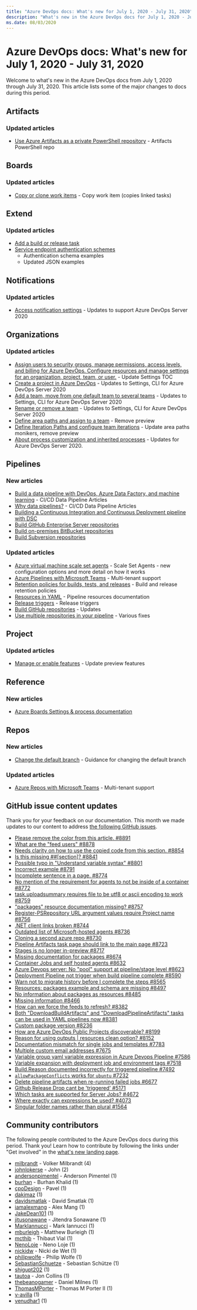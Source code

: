 ```yaml
---
title: "Azure DevOps docs: What's new for July 1, 2020 - July 31, 2020"
description: "What's new in the Azure DevOps docs for July 1, 2020 - July 31, 2020."
ms.date: 08/03/2020
---
```


# Azure DevOps docs: What's new for July 1, 2020 - July 31, 2020

Welcome to what's new in the Azure DevOps docs from July 1, 2020 through July 31, 2020. This article lists some of the major changes to docs during this period.

## Artifacts

### Updated articles

- [Use Azure Artifacts as a private PowerShell repository](/azure/devops/artifacts/tutorials/private-powershell-library) - Artifacts PowerShell repo

## Boards

### Updated articles

- [Copy or clone work items](/azure/devops/boards/backlogs/copy-clone-work-items) - Copy work item (copies linked tasks)

## Extend

### Updated articles

- [Add a build or release task](/azure/devops/extend/develop/add-build-task)
- [Service endpoint authentication schemes](/azure/devops/extend/develop/auth-schemes)
  - Authentication schema examples
  - Updated JSON examples

## Notifications

### Updated articles

- [Access notification settings](/azure/devops/notifications/navigating-the-ui) - Updates to support Azure DevOps Server 2020

## Organizations

### Updated articles

- [Assign users to security groups, manage permissions, access levels, and billing for Azure DevOps. Configure resources and manage settings for an organization, project, team, or user.](/azure/devops/organizations/index) - Update Settings TOC
- [Create a project in Azure DevOps](/azure/devops/organizations/projects/create-project) - Updates to Settings, CLI for Azure DevOps Server 2020
- [Add a team, move from one default team to several teams](/azure/devops/organizations/settings/add-teams) - Updates to Settings, CLI for Azure DevOps Server 2020
- [Rename or remove a team](/azure/devops/organizations/settings/rename-remove-team) - Updates to Settings, CLI for Azure DevOps Server 2020
- [Define area paths and assign to a team](/azure/devops/organizations/settings/set-area-paths) - Remove preview
- [Define Iteration Paths and configure team iterations](/azure/devops/organizations/settings/set-iteration-paths-sprints) - Update area paths monikers, remove preview
- [About process customization and inherited processes](/azure/devops/organizations/settings/work/inheritance-process-model) - Updates for Azure DevOps Server 2020.

## Pipelines

### New articles

- [Build a data pipeline with DevOps, Azure Data Factory, and machine learning](/azure/devops/pipelines/apps/cd/azure/build-data-pipeline) - CI/CD Data Pipeline Articles
- [Why data pipelines?](/azure/devops/pipelines/apps/cd/azure/cicd-data-overview) - CI/CD Data Pipeline Articles
- [Building a Continuous Integration and Continuous Deployment pipeline with DSC](/azure/devops/pipelines/get-started/dsc-cicd)
- [Build GitHub Enterprise Server repositories](/azure/devops/pipelines/repos/github-enterprise)
- [Build on-premises BitBucket repositories](/azure/devops/pipelines/repos/on-premises-bitbucket)
- [Build Subversion repositories](/azure/devops/pipelines/repos/subversion)

### Updated articles

- [Azure virtual machine scale set agents](/azure/devops/pipelines/agents/scale-set-agents) - Scale Set Agents - new configuration options and more detail on how it works
- [Azure Pipelines with Microsoft Teams](/azure/devops/pipelines/integrations/microsoft-teams) - Multi-tenant support
- [Retention policies for builds, tests, and releases](/azure/devops/pipelines/policies/retention) - Build and release retention policies
- [Resources in YAML](/azure/devops/pipelines/process/resources) - Pipeline resources documentation
- [Release triggers](/azure/devops/pipelines/release/triggers) - Release triggers
- [Build GitHub repositories](/azure/devops/pipelines/repos/github) - Updates
- [Use multiple repositories in your pipeline](/azure/devops/pipelines/repos/multi-repo-checkout) - Various fixes

## Project

### Updated articles

- [Manage or enable features](/azure/devops/project/navigation/preview-features) - Update preview features

## Reference

### New articles

- [Azure Boards Settings & process documentation](/azure/devops/reference/index)

## Repos

### New articles

- [Change the default branch](/azure/devops/repos/git/change-default-branch) - Guidance for changing the default branch

### Updated articles

- [Azure Repos with Microsoft Teams](/azure/devops/repos/integrations/repos-teams) - Multi-tenant support

## GitHub issue content updates

Thank you for your feedback on our documentation. This month we made updates to our content to address [the following GitHub issues](https://github.com/MicrosoftDocs/azure-devops-docs/issues?q=linked%3Apr+type%3Aissue+state%3Aclosed+closed%3A2020-07-01..2020-07-31+).

- [Please remove the color from this article. #8891](https://github.com/MicrosoftDocs/azure-devops-docs/issues/8891)
- [What are the "feed users" #8878](https://github.com/MicrosoftDocs/azure-devops-docs/issues/8878)
- [Needs clarity on how to use the copied code from this section. #8854](https://github.com/MicrosoftDocs/azure-devops-docs/issues/8854)
- [Is this missing ##[section]? #8841](https://github.com/MicrosoftDocs/azure-devops-docs/issues/8841)
- [Possible typo in "Understand variable syntax" #8801](https://github.com/MicrosoftDocs/azure-devops-docs/issues/8801)
- [Incorrect example #8791](https://github.com/MicrosoftDocs/azure-devops-docs/issues/8791)
- [Incomplete sentence in a page. #8774](https://github.com/MicrosoftDocs/azure-devops-docs/issues/8774)
- [No mention of the requirement for agents to not be inside of a container #8772](https://github.com/MicrosoftDocs/azure-devops-docs/issues/8772)
- [task.uploadsummary requires file to be utf8 or ascii encoding to work  #8759](https://github.com/MicrosoftDocs/azure-devops-docs/issues/8759)
- ["packages" resource documentation missing? #8757](https://github.com/MicrosoftDocs/azure-devops-docs/issues/8757)
- [Register-PSRepository URL argument values require Project name #8756](https://github.com/MicrosoftDocs/azure-devops-docs/issues/8756)
- [.NET client links broken #8744](https://github.com/MicrosoftDocs/azure-devops-docs/issues/8744)
- [Outdated list of Microsoft-hosted agents #8736](https://github.com/MicrosoftDocs/azure-devops-docs/issues/8736)
- [Cloning a second azure repo #8730](https://github.com/MicrosoftDocs/azure-devops-docs/issues/8730)
- [Pipeline Artifacts task page should link to the main page #8723](https://github.com/MicrosoftDocs/azure-devops-docs/issues/8723)
- [Stages is no longer in-preview #8717](https://github.com/MicrosoftDocs/azure-devops-docs/issues/8717)
- [Missing documentation for packages #8674](https://github.com/MicrosoftDocs/azure-devops-docs/issues/8674)
- [Container Jobs and self hosted agents #8632](https://github.com/MicrosoftDocs/azure-devops-docs/issues/8632)
- [Azure Devops server: No "pool" support at pipeline/stage level #8623](https://github.com/MicrosoftDocs/azure-devops-docs/issues/8623)
- [Deployment Pipeline not trigger when build pipeline complete #8590](https://github.com/MicrosoftDocs/azure-devops-docs/issues/8590)
- [Warn not to migrate history before I complete the steps #8565](https://github.com/MicrosoftDocs/azure-devops-docs/issues/8565)
- [Resources: packages example and schema are missing #8497](https://github.com/MicrosoftDocs/azure-devops-docs/issues/8497)
- [No information about packages as resources #8485](https://github.com/MicrosoftDocs/azure-devops-docs/issues/8485)
- [Missing information #8466](https://github.com/MicrosoftDocs/azure-devops-docs/issues/8466)
- [How can we force the feeds to refresh? #8382](https://github.com/MicrosoftDocs/azure-devops-docs/issues/8382)
- [Both "DownloadBuildArtifacts" and "DownloadPipelineArtifacts" tasks can be used in YAML pipelines now #8381](https://github.com/MicrosoftDocs/azure-devops-docs/issues/8381)
- [Custom package version #8236](https://github.com/MicrosoftDocs/azure-devops-docs/issues/8236)
- [How are Azure DevOps Public Projects discoverable? #8199](https://github.com/MicrosoftDocs/azure-devops-docs/issues/8199)
- [Reason for using outputs | resources clean option? #8152](https://github.com/MicrosoftDocs/azure-devops-docs/issues/8152)
- [Documentation mismatch for single jobs and templates #7783](https://github.com/MicrosoftDocs/azure-devops-docs/issues/7783)
- [Multiple custom email addresses #7675](https://github.com/MicrosoftDocs/azure-devops-docs/issues/7675)
- [Variable group yaml variable expression in Azure Devops Pipeline #7586](https://github.com/MicrosoftDocs/azure-devops-docs/issues/7586)
- [Variable expansion with deployment job and environment tags #7518](https://github.com/MicrosoftDocs/azure-devops-docs/issues/7518)
- [Build.Reason documented incorrectly for triggered pipeline #7492](https://github.com/MicrosoftDocs/azure-devops-docs/issues/7492)
- [`allowPackageConflicts` works for `ubuntu` #7232](https://github.com/MicrosoftDocs/azure-devops-docs/issues/7232)
- [Delete pipeline artifacts when re-running failed jobs #6677](https://github.com/MicrosoftDocs/azure-devops-docs/issues/6677)
- [Github Release Drop cant be 'triggered' #5171](https://github.com/MicrosoftDocs/azure-devops-docs/issues/5171)
- [Which tasks are supported for Server Jobs? #4672](https://github.com/MicrosoftDocs/azure-devops-docs/issues/4672)
- [Where exactly can expressions be used? #4073](https://github.com/MicrosoftDocs/azure-devops-docs/issues/4073)
- [Singular folder names rather than plural #1564](https://github.com/MicrosoftDocs/azure-devops-docs/issues/1564)

## Community contributors

The following people contributed to the Azure DevOps docs during this period. Thank you! Learn how to contribute by following the links under "Get involved" in the [what's new landing page](index.yml).

- [milbrandt](https://github.com/milbrandt) - Volker Milbrandt (4)
- [johnlokerse](https://github.com/johnlokerse) - John (2)
- [andersonpimentel](https://github.com/andersonpimentel) - Anderson Pimentel (1)
- [burhan](https://github.com/burhan) - Burhan Khalid (1)
- [cpoDesign](https://github.com/cpoDesign) - Pavel (1)
- [dakimaz](https://github.com/dakimaz) (1)
- [davidsmatlak](https://github.com/davidsmatlak) - David Smatlak (1)
- [iamalexmang](https://github.com/iamalexmang) - Alex Mang (1)
- [JakeDean101](https://github.com/JakeDean101) (1)
- [jitusonawane](https://github.com/jitusonawane) - Jitendra Sonawane (1)
- [MarkIannucci](https://github.com/MarkIannucci) - Mark Iannucci (1)
- [mburleigh](https://github.com/mburleigh) - Matthew Burleigh (1)
- [mcthib](https://github.com/mcthib) - Thibaut Vial (1)
- [NenoLoje](https://github.com/NenoLoje) - Neno Loje (1)
- [nickidw](https://github.com/nickidw) - Nicki de Wet (1)
- [philipwolfe](https://github.com/philipwolfe) - Philip Wolfe (1)
- [SebastianSchuetze](https://github.com/SebastianSchuetze) - Sebastian Schütze (1)
- [shigupt202](https://github.com/shigupt202) (1)
- [tautoa](https://github.com/tautoa) - Jon Collins (1)
- [thebeanogamer](https://github.com/thebeanogamer) - Daniel Milnes (1)
- [ThomasMPorter](https://github.com/ThomasMPorter) - Thomas M Porter II (1)
- [v-avilla](https://github.com/v-avilla) (1)
- [venudhar1](https://github.com/venudhar1) (1)
